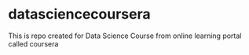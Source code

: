 # datasciencecoursera
This is repo created for Data Science Course from online learning portal called coursera
